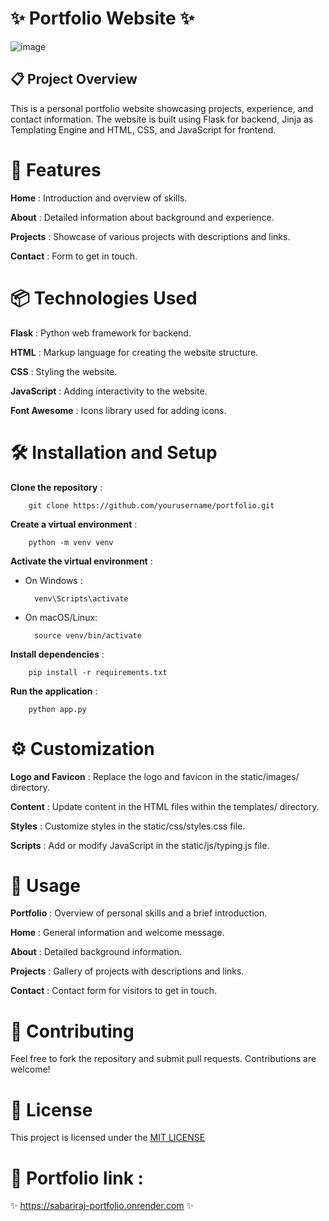 # ✨ Portfolio Website ✨
![image](https://github.com/user-attachments/assets/9db299cb-7b7a-4b6e-8d11-08833b80c1d3)


## 📋 Project Overview
This is a personal portfolio website showcasing projects, experience, and contact information. The website is built using Flask for backend, Jinja as Templating Engine and HTML, CSS, and JavaScript for frontend.


# 🌟 Features
**Home** : Introduction and overview of skills.

**About** : Detailed information about background and experience.

**Projects** : Showcase of various projects with descriptions and links.

**Contact** : Form to get in touch.


# 📦 Technologies Used
**Flask** : Python web framework for backend.
 
**HTML** : Markup language for creating the website structure.

**CSS** : Styling the website.

**JavaScript** : Adding interactivity to the website.

**Font Awesome** : Icons library used for adding icons.


# 🛠 Installation and Setup
**Clone the repository** :
        
        git clone https://github.com/yourusername/portfolio.git

**Create a virtual environment** :

        python -m venv venv

**Activate the virtual environment** :

* On Windows :
        
        venv\Scripts\activate

* On macOS/Linux:

        source venv/bin/activate

**Install dependencies** :

        pip install -r requirements.txt

**Run the application** :

        python app.py


# ⚙️ Customization 
**Logo and Favicon** : Replace the logo and favicon in the static/images/ directory.

**Content** : Update content in the HTML files within the templates/ directory.

**Styles** : Customize styles in the static/css/styles.css file.

**Scripts** : Add or modify JavaScript in the static/js/typing.js file.


# 📂 Usage
**Portfolio** : Overview of personal skills and a brief introduction.

**Home** : General information and welcome message.

**About** : Detailed background information.

**Projects** : Gallery of projects with descriptions and links.

**Contact** : Contact form for visitors to get in touch.


# 🤝 Contributing
Feel free to fork the repository and submit pull requests. Contributions are welcome! 

# 📜 License
This project is licensed under the [MIT LICENSE](LICENSE)

# 🔗 Portfolio link : 
✨ https://sabariraj-portfolio.onrender.com ✨
